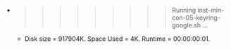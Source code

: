 * >>>>>>>>> Running inst-min-con-05-keyring-google.sh ...
  * Disk size = 917904K. Space Used = 4K. Runtime = 00:00:00:01.
